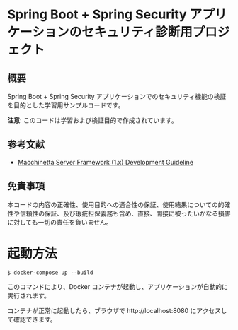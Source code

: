 # Spring Boot + Spring Security アプリケーションのセキュリティ診断用プロジェクト

## 概要

Spring Boot + Spring Security アプリケーションでのセキュリティ機能の検証を目的とした学習用サンプルコードです。

**注意**: このコードは学習および検証目的で作成されています。

## 参考文献

- [Macchinetta Server Framework (1.x) Development Guideline](https://macchinetta.github.io/server-guideline/current/ja/)

## 免責事項

本コードの内容の正確性、使用目的への適合性の保証、使用結果についての的確性や信頼性の保証、及び瑕疵担保義務も含め、直接、間接に被ったいかなる損害に対しても一切の責任を負いません。

# 起動方法

```
$ docker-compose up --build
```

このコマンドにより、Docker コンテナが起動し、アプリケーションが自動的に実行されます。

コンテナが正常に起動したら、ブラウザで http://localhost:8080 にアクセスして確認できます。
